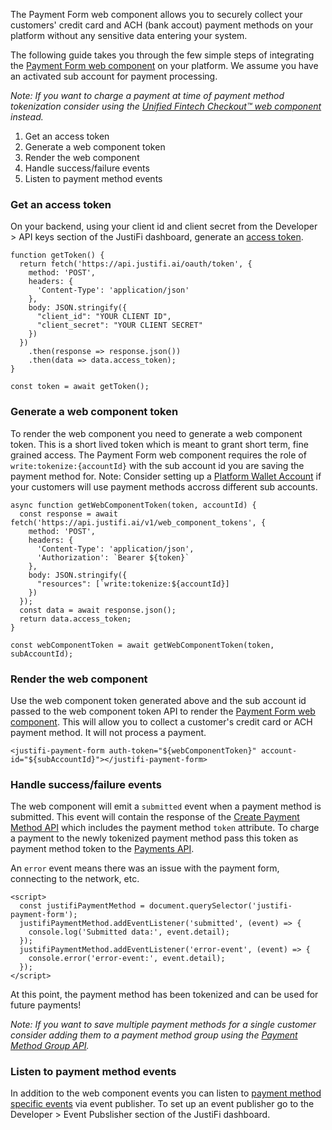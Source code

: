 The Payment Form web component allows you to securely collect your customers' credit card and ACH (bank accout) payment methods on your platform without any sensitive data entering your system. 

The following guide takes you through the few simple steps of integrating the [Payment Form web component](https://storybook.justifi.ai/?path=/docs/payment-facilitation-payment-form--docs) on your platform. We assume you have an activated sub account for payment processing.

*Note: If you want to charge a payment at time of payment method tokenization consider using the [Unified Fintech Checkout™ web component](https://docs.justifi.tech/api-spec#tag/Checkout-via-Component) instead.*

1. Get an access token
2. Generate a web component token
3. Render the web component
4. Handle success/failure events
5. Listen to payment method events


### Get an access token
On your backend, using your client id and client secret from the Developer > API keys section of the JustiFi dashboard, generate an [access token](https://docs.justifi.tech/api-spec#tag/API-Credentials/operation/CreateAccessToken).

```
function getToken() {
  return fetch('https://api.justifi.ai/oauth/token', {
    method: 'POST',
    headers: {
      'Content-Type': 'application/json'
    },
    body: JSON.stringify({
      "client_id": "YOUR CLIENT ID",
      "client_secret": "YOUR CLIENT SECRET"
    })
  })
    .then(response => response.json())
    .then(data => data.access_token);
}

const token = await getToken();
```

### Generate a web component token
To render the web component you need to generate a web component token. This is a short lived token which is meant to grant short term, fine grained access. The Payment Form web component requires the role of `write:tokenize:{accountId}` with the sub account id you are saving the payment method for. 
Note: Consider setting up a [Platform Wallet Account](https://docs.justifi.tech/api-spec#tag/Platform-Wallet-Accounts) if your customers will use payment methods accross different sub accounts.
```
async function getWebComponentToken(token, accountId) {
  const response = await fetch('https://api.justifi.ai/v1/web_component_tokens', {
    method: 'POST',
    headers: {
      'Content-Type': 'application/json',
      'Authorization': `Bearer ${token}`
    },
    body: JSON.stringify({
      "resources": [`write:tokenize:${accountId}]
    })
  });
  const data = await response.json();
  return data.access_token;
}

const webComponentToken = await getWebComponentToken(token, subAccountId);
```

### Render the web component
Use the web component token generated above and the sub account id passed to the web component token API to render the [Payment Form web component](https://storybook.justifi.ai/?path=/docs/payment-facilitation-payment-form--docs). This will allow you to collect a customer's credit card or ACH payment method. It will not process a payment.

```
<justifi-payment-form auth-token="${webComponentToken}" account-id="${subAccountId}"></justifi-payment-form>
```

### Handle success/failure events
The web component will emit a `submitted` event when a payment method is submitted. This event will contain the response of the [Create Payment Method API](https://docs.justifi.tech/api-spec#tag/Payment-Methods/operation/CreatePaymentMethod) which includes the payment method `token` attribute.
To charge a payment to the newly tokenized payment method pass this token as payment method token to the [Payments API](https://docs.justifi.tech/api-spec#tag/Payments/operation/CreatePayment). 

An `error` event means there was an issue with the payment form, connecting to the network, etc.

```
<script>
  const justifiPaymentMethod = document.querySelector('justifi-payment-form');
  justifiPaymentMethod.addEventListener('submitted', (event) => {
    console.log('Submitted data:', event.detail);
  });
  justifiPaymentMethod.addEventListener('error-event', (event) => {
    console.error('error-event:', event.detail);
  });
</script>
```

At this point, the payment method has been tokenized and can be used for future payments!

*Note: If you want to save multiple payment methods for a single customer consider adding them to a payment method group using the [Payment Method Group API](https://docs.justifi.tech/api-spec#tag/Payment-Method-Groups).*

### Listen to payment method events
In addition to the web component events you can listen to [payment method specific events](https://docs.justifi.tech/api-spec#tag/Events) via event publisher. To set up an event publisher go to the Developer > Event Pubslisher section of the JustiFi dashboard. 